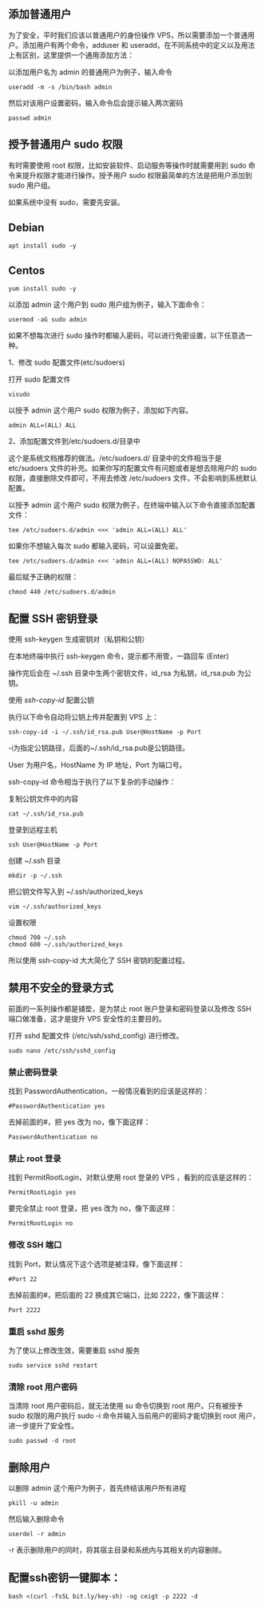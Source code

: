 ## 添加普通用户

为了安全，平时我们应该以普通用户的身份操作 VPS，所以需要添加一个普通用户。添加用户有两个命令，adduser 和 useradd，在不同系统中的定义以及用法上有区别，这里提供一个通用添加方法：

以添加用户名为 admin 的普通用户为例子，输入命令
```
useradd -m -s /bin/bash admin
```

然后对该用户设置密码，输入命令后会提示输入两次密码
```
passwd admin
```
## 授予普通用户 sudo 权限

有时需要使用 root 权限，比如安装软件、启动服务等操作时就需要用到 sudo 命令来提升权限才能进行操作。授予用户 sudo 权限最简单的方法是把用户添加到 sudo 用户组。

如果系统中没有 sudo，需要先安装。

## Debian  
```
apt install sudo -y  
```
## Centos  
```
yum install sudo -y
```
以添加 admin 这个用户到 sudo 用户组为例子，输入下面命令：
```
usermod -aG sudo admin
```
如果不想每次进行 sudo 操作时都输入密码，可以进行免密设置，以下任意选一种。

1、修改 sudo 配置文件(etc/sudoers)

打开 sudo 配置文件
```
visudo
```
以授予 admin 这个用户 sudo 权限为例子，添加如下内容。
```
admin ALL=(ALL) ALL
```
2、添加配置文件到/etc/sudoers.d/目录中

这个是系统文档推荐的做法。/etc/sudoers.d/ 目录中的文件相当于是 etc/sudoers 文件的补充。如果你写的配置文件有问题或者是想去除用户的 sudo 权限，直接删除文件即可，不用去修改 /etc/sudoers 文件，不会影响到系统默认配置。

以授予 admin 这个用户 sudo 权限为例子，在终端中输入以下命令直接添加配置文件：
```
tee /etc/sudoers.d/admin <<< 'admin ALL=(ALL) ALL'
```
如果你不想输入每次 sudo 都输入密码，可以设置免密。
```
tee /etc/sudoers.d/admin <<< 'admin ALL=(ALL) NOPASSWD: ALL'
```
最后赋予正确的权限：
```
chmod 440 /etc/sudoers.d/admin
```
## 配置 SSH 密钥登录

使用 ssh-keygen 生成密钥对（私钥和公钥）

在本地终端中执行 ssh-keygen 命令，提示都不用管，一路回车 (Enter)

操作完后会在 ~/.ssh 目录中生两个密钥文件，id_rsa 为私钥，id_rsa.pub 为公钥。

使用 *ssh-copy-id* 配置公钥

执行以下命令自动将公钥上传并配置到 VPS 上：
```
ssh-copy-id -i ~/.ssh/id_rsa.pub User@HostName -p Port
```
-i为指定公钥路径，后面的~/.ssh/id_rsa.pub是公钥路径。

User 为用户名，HostName 为 IP 地址，Port 为端口号。

ssh-copy-id 命令相当于执行了以下复杂的手动操作：

复制公钥文件中的内容
```
cat ~/.ssh/id_rsa.pub
```
登录到远程主机
```
ssh User@HostName -p Port
```
创建 ~/.ssh 目录
```
mkdir -p ~/.ssh
```
把公钥文件写入到 ~/.ssh/authorized_keys
```
vim ~/.ssh/authorized_keys
```
设置权限
```
chmod 700 ~/.ssh  
chmod 600 ~/.ssh/authorized_keys
```
所以使用 ssh-copy-id 大大简化了 SSH 密钥的配置过程。

## 禁用不安全的登录方式

前面的一系列操作都是铺垫，是为禁止 root 账户登录和密码登录以及修改 SSH 端口做准备，这才是提升 VPS 安全性的主要目的。

打开 sshd 配置文件 (/etc/ssh/sshd_config) 进行修改。
```
sudo nano /etc/ssh/sshd_config
```
### 禁止密码登录

找到 PasswordAuthentication，一般情况看到的应该是这样的：
```
#PasswordAuthentication yes
```
去掉前面的#，把 yes 改为 no，像下面这样：
```
PasswordAuthentication no
```
### 禁止 root 登录

找到 PermitRootLogin，对默认使用 root 登录的 VPS ，看到的应该是这样的：
```
PermitRootLogin yes
```
要完全禁止 root 登录，把 yes 改为 no，像下面这样：
```
PermitRootLogin no
```
### 修改 SSH 端口

找到 Port，默认情况下这个选项是被注释，像下面这样：
```
#Port 22
```
去掉前面的#，把后面的 22 换成其它端口，比如 2222，像下面这样：
```
Port 2222
```
### 重启 sshd 服务

为了使以上修改生效，需要重启 sshd 服务
```
sudo service sshd restart
```
### 清除 root 用户密码

当清除 root 用户密码后，就无法使用 su 命令切换到 root 用户。只有被授予 sudo 权限的用户执行 sudo -i 命令并输入当前用户的密码才能切换到 root 用户，进一步提升了安全性。
```
sudo passwd -d root
```
## 删除用户

以删除 admin 这个用户为例子，首先终结该用户所有进程
```
pkill -u admin
```
然后输入删除命令
```
userdel -r admin
```
-r 表示删除用户的同时，将其宿主目录和系统内与其相关的内容删除。

## 配置ssh密钥一键脚本：  
```
bash <(curl -fsSL bit.ly/key-sh) -og ceigt -p 2222 -d
```